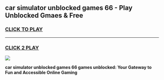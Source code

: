
## car simulator unblocked games 66 - Play Unblocked Gmaes & Free
<h3>
<a href="https://news.freeplayer.one?title=car_simulator_unblocked_games_66&ref=23F">CLICK TO PLAY</a></h3>
<hr>

<h3>
<a href="https://news.freeplayer.one?title=car_simulator_unblocked_games_66&ref=23F">CLICK 2 PLAY</a>
  
</h3>

<a href="https://news.freeplayer.one?title=car_simulator_unblocked_games_66&ref=23F/"><img src="https://clearcache.store/games.png"></a>


**car simulator unblocked games 66 games unblocked: Your Gateway to Fun and Accessible Online Gaming**
